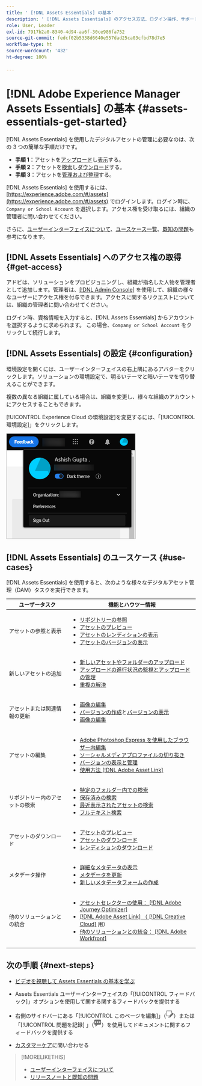 ```yaml
---
title: ' [!DNL Assets Essentials] の基本'
description: ' [!DNL Assets Essentials] のアクセス方法、ログイン操作、サポートされているユースケース、既知の問題について説明します。'
role: User, Leader
exl-id: 7917b2a0-8340-4d94-aa6f-30ce986fa752
source-git-commit: fedcf02b5338d6640e557dad25ca03cfbd78d7e5
workflow-type: ht
source-wordcount: '432'
ht-degree: 100%

---
```


# [!DNL Adobe Experience Manager Assets Essentials] の基本 {#assets-essentials-get-started}

<!-- TBD: Make links for these steps. -->

[!DNL Assets Essentials] を使用したデジタルアセットの管理に必要なのは、次の 3 つの簡単な手順だけです。

* **手順 1**：アセットを[アップロード](/help/using/add-delete.md)し[表示](/help/using/navigate-view.md)する。
* **手順 2**：アセットを[検索](/help/using/search.md)し[ダウンロード](/help/using/manage-organize.md#download)する。
* **手順 3**：アセットを[管理および整理](/help/using/manage-organize.md)する。

[!DNL Assets Essentials] を使用するには、[https://experience.adobe.com/#/assets](https://experience.adobe.com/#/assets) でログインします。ログイン時に、`Company or School Account` を選択します。アクセス権を受け取るには、組織の管理者に問い合わせてください。

さらに、[ユーザーインターフェイスについて](/help/using/navigate-view.md)、[ユースケース一覧](#use-cases)、<!-- TBD: [supported file types](/help/using/supported-file-formats.md), -->[既知の問題](/help/using/release-notes.md#known-issues)も参考になります。

## [!DNL Assets Essentials] へのアクセス権の取得 {#get-access}

アドビは、ソリューションをプロビジョニングし、組織が指名した人物を管理者として追加します。管理者は、[[!DNL Admin Console]](https://helpx.adobe.com/jp/enterprise/using/admin-console.html) を使用して、組織の様々なユーザーにアクセス権を付与できます。アクセスに関するリクエストについては、組織の管理者に問い合わせてください。

ログイン時、資格情報を入力すると、[!DNL Assets Essentials] からアカウントを選択するように求められます。 この場合、`Company or School Account` をクリックして続行します。

## [!DNL Assets Essentials] の設定 {#configuration}

環境設定を開くには、ユーザーインターフェイスの右上隅にあるアバターをクリックします。ソリューションの環境設定で、明るいテーマと暗いテーマを切り替えることができます。

複数の異なる組織に属している場合は、組織を変更し、様々な組織のアカウントにアクセスすることもできます。

[!UICONTROL Experience Cloud の環境設定]を変更するには、「[!UICONTROL 環境設定]」をクリックします。

![暗いテーマと明るいテーマを切り替えるための環境設定](assets/theme-change.png)

## [!DNL Assets Essentials] のユースケース {#use-cases}

[!DNL Assets Essentials] を使用すると、次のような様々なデジタルアセット管理（DAM）タスクを実行できます。

| ユーザータスク | 機能とハウツー情報 |
|-----|------|
| アセットの参照と表示 | <ul> <li>[リポジトリーの参照](/help/using/navigate-view.md#view-assets-and-details) </li> <li> [アセットのプレビュー](/help/using/navigate-view.md#preview-assets) <li> [アセットのレンディションの表示](/help/using/add-delete.md#renditions) </li> <li>[アセットのバージョンの表示](/help/using/manage-organize.md#view-versions)</li></ul> |
| 新しいアセットの追加 | <ul> <li>[新しいアセットやフォルダーのアップロード](/help/using/add-delete.md#add-assets)</li> <li>[アップロードの進行状況の監視とアップロードの管理](/help/using/add-delete.md#upload-progress)</li> <li>[重複の解決](/help/using/add-delete.md#resolve-upload-fails)</li> </ul> |
| アセットまたは関連情報の更新 | <ul> <li>[画像の編集](/help/using/edit-images.md)</li> <li>[バージョンの作成](/help/using/manage-organize.md#create-versions)と[バージョンの表示](/help/using/manage-organize.md#view-versions)</li> <li>[画像の編集](/help/using/edit-images.md)</li> </ul> |
| アセットの編集 | <ul> <li>[Adobe Photoshop Express を使用したブラウザー内編集](/help/using/edit-images.md)</li> <li>[ソーシャルメディアプロファイルの切り抜き](/help/using/edit-images.md#crop-straighten-images)</li> <li>[バージョンの表示と管理](/help/using/manage-organize.md#view-versions)</li> <li>[使用方法 [!DNL Adobe Asset Link]](/help/using/integration.md#integrations)</ul></ul> |
| リポジトリー内のアセットの検索 | <ul> <li>[特定のフォルダー内での検索](/help/using/search.md#refine-search-results)</li> <li>[保存済みの検索](/help/using/search.md#saved-search)</li> <li>[最近表示されたアセットの検索](/help/using/search.md)</li> <li>[フルテキスト検索](/help/using/search.md) |
| アセットのダウンロード | <ul> <li> [アセットのプレビュー](/help/using/navigate-view.md#preview-assets) </li> <li> [アセットのダウンロード](/help/using/manage-organize.md#download) <li> [レンディションのダウンロード](/help/using/add-delete.md#renditions) </li></ul> |
| メタデータ操作 | <ul> <li>[詳細なメタデータの表示](/help/using/metadata.md) </li> <li> [メタデータを更新](/help/using/metadata.md#update-metadata)</li> <li> [新しいメタデータフォームの作成](/help/using/metadata.md#metadata-forms) </li> </ul> |
| 他のソリューションとの統合 | <ul> <li>[アセットセレクターの使用： [!DNL Adobe Journey Optimizer]](/help/using/integration.md)</li> <li>[[!DNL Adobe Asset Link] （ [!DNL Creative Cloud]](/help/using/integration.md) 用）</li> <li>[他のソリューションとの統合： [!DNL Adobe Workfront]](/help/using/integration.md)</li> </ul> |

## 次の手順 {#next-steps}

* [ビデオを視聴して Assets Essentials の基本を学ぶ](https://experienceleague.adobe.com/docs/experience-manager-learn/assets-essentials/getting-started.html?lang=ja)

* Assets Essentials ユーザーインターフェイスの「[!UICONTROL フィードバック]」オプションを使用して関する関するフィードバックを提供する

* 右側のサイドバーにある「[!UICONTROL このページを編集]」（![ページを編集](assets/do-not-localize/edit-page.png)）または「[!UICONTROL 問題を記録] 」（![GitHub イシューを作成](assets/do-not-localize/github-issue.png)）を使用してドキュメントに関するフィードバックを提供する

* [カスタマーケア](https://experienceleague.adobe.com/?support-solution=General&amp;lang=ja#support)に問い合わせる


<!--TBD: Merge the below rows in the table when the use cases are documented/available.

| How do I delete assets? | <ul> <li>[Delete assets](/help/using/manage-organize.md)</li> <li>Recover deleted assets</li> <li>Permanently delete assets</li> </ul> |
| How do I share assets or find shared assets? | <ul> <li>Shared by me</li> <li>Shared with me</li> <li>Share for comments and review</li> <li>Unshare assets</li> </ul> |
| How do I collaborate with others and get my assets reviewed | <ul> <li>Share for review</li> <li>Provide comments. Resolve and filter comments</li> <li>Annotations on images</li> <li>Assign tasks to specific users and prioritize</li> </ul> |

-->

<!-- 

## ![feedback icon](assets/do-not-localize/feedback-icon.png) Provide product feedback {#provide-feedback}

Adobe welcomes feedback about the solution. To provide feedback without even switching your working application, use the [!UICONTROL Feedback] option in the user interface. It also lets you attach files such as screenshots or video recording of an issue.

  ![feedback option in the interface](assets/feedback-panel.png)

To provide feedback for documentation, click [!UICONTROL Edit this page] ![edit the page](assets/do-not-localize/edit-page.png) or [!UICONTROL Log an issue] ![create a GitHub issue](assets/do-not-localize/github-issue.png) from the right sidebar. You can do one of the following: 

* Make the content updates and submit a GitHub pull request.
* Create an issue or ticket in GitHub. Retain the automatically populated article name when creating an issue.

-->

>[!MORELIKETHIS]
>
>* [ユーザーインターフェイスについて](/help/using/navigate-view.md)
>* [リリースノートと既知の問題](/help/using/release-notes.md)

<!-- TBD: 
>* [Supported file types](/help/using/supported-file-formats.md).
-->
